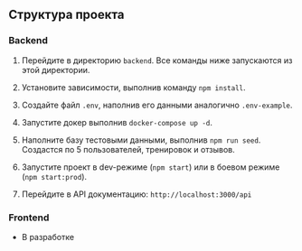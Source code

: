 ## Структура проекта


### Backend

1. Перейдите в директорию `backend`. Все команды ниже запускаются из этой директории.

2. Установите зависимости, выполнив команду `npm install`.

3. Создайте файл `.env`, наполнив его данными аналогично `.env-example`.

4. Запустите докер выполнив `docker-compose up -d`.

5. Наполните базу тестовыми данными, выполнив `npm run seed`. Создастся по 5 пользователей, тренировок и отзывов.

6. Запустите проект в dev-режиме (`npm start`) или в боевом режиме (`npm start:prod`).

7. Перейдите в API документацию: `http://localhost:3000/api`


### Frontend

- В разработке
